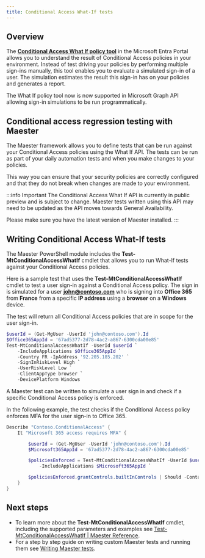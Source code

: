 ```yaml
---
title: Conditional Access What-If tests
---
```


## Overview

The [**Conditional Access What If policy tool**](https://learn.microsoft.com/entra/identity/conditional-access/what-if-tool) in the Microsoft Entra Portal allows you to understand the result of Conditional Access policies in your environment. Instead of test driving your policies by performing multiple sign-ins manually, this tool enables you to evaluate a simulated sign-in of a user. The simulation estimates the result this sign-in has on your policies and generates a report.

The What If policy tool now is now supported in Microsoft Graph API allowing sign-in simulations to be run programmatically.

## Conditional access regression testing with Maester

The Maester framework allows you to define tests that can be run against your Conditional Access policies using the What If API. The tests can be run as part of your daily automation tests and when you make changes to your policies.

This way you can ensure that your security policies are correctly configured and that they do not break when changes are made to your environment.

:::info Important
The Conditional Access What If API is currently in public preview and is subject to change.
Maester tests written using this API may need to be updated as the API moves towards General Availability.

Please make sure you have the latest version of Maester installed.
:::

## Writing Conditional Access What-If tests

The Maester PowerShell module includes the **Test-MtConditionalAccessWhatIf** cmdlet that allows you to run What-If tests against your Conditional Access policies.

Here is a sample test that uses the **Test-MtConditionalAccessWhatIf** cmdlet to test a user sign-in against a Conditional Access policy.
The sign in is simulated for a user **john@contoso.com** who is signing into **Office 365** from **France** from a specific **IP address** using a **browser** on a **Windows** device.

The test will return all Conditional Access policies that are in scope for the user sign-in.

```powershell
$userId = (Get-MgUser -UserId 'john@contoso.com').Id
$Office365AppId = '67ad5377-2d78-4ac2-a867-6300cda00e85'
Test-MtConditionalAccessWhatIf -UserId $userId `
    -IncludeApplications $Office365AppId `
    -Country FR -IpAddress '92.205.185.202' `
    -SignInRiskLevel High `
    -UserRiskLevel Low `
    -ClientAppType browser `
    -DevicePlatform Windows
```

A Maester test can be written to simulate a user sign in and check if a specific Conditional Access policy is enforced.

In the following example, the test checks if the Conditional Access policy enforces MFA for the user sign-in to Office 365.

```powershell
Describe "Contoso.ConditionalAccess" {
    It "Microsoft 365 access requires MFA" {

        $userId = (Get-MgUser -UserId 'john@contoso.com').Id
        $Microsoft365AppId = '67ad5377-2d78-4ac2-a867-6300cda00e85'

        $policiesEnforced = Test-MtConditionalAccessWhatIf -UserId $userId `
            -IncludeApplications $Microsoft365AppId `

        $policiesEnforced.grantControls.builtInControls | Should -Contain "mfa"
    }
}
```

## Next steps

* To learn more about the **Test-MtConditionalAccessWhatIf** cmdlet, including the supported parameters and examples see [Test-MtConditionalAccessWhatIf | Maester Reference](https://maester.dev/docs/commands/Test-MtConditionalAccessWhatIf).
* For a step by step guide on writing custom Maester tests and running them see [Writing Maester tests](/docs/writing-tests).
